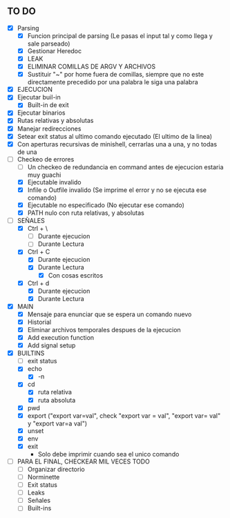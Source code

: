 ## TO DO

- [X]  Parsing
	- [X]  Funcion principal de parsing (Le pasas el input tal y como llega y sale parseado)
	- [X]  Gestionar Heredoc
	- [X]  LEAK
	- [X]  ELIMINAR COMILLAS DE ARGV Y ARCHIVOS
	- [X]  Sustituir "~" por home fuera de comillas, siempre que no este directamente precedido por una palabra le siga una palabra
- [X]  EJECUCION
  - [X] Ejecutar buil-in
	- [X] Built-in de exit
  - [X] Ejecutar binarios
  - [X] Rutas relativas y absolutas
  - [X] Manejar redirecciones
  - [X] Setear exit status al ultimo comando ejecutado (El ultimo de la linea)
  - [X] Con aperturas recursivas de minishell, cerrarlas una a una, y no todas de una
  - [ ] Checkeo de errores
	- [ ] Un checkeo de redundancia en command antes de ejecucion estaria muy guachi
	- [X] Ejecutable invalido
	- [X] Infile o Outfile invalido (Se imprime el error y no se ejecuta ese comando)
	- [X] Ejecutable no especificado (No ejecutar ese comando)
	- [X] PATH nulo con ruta relativas, y absolutas
- [ ]  SEÑALES
	- [X] Ctrl + \
		- [ ] Durante ejecucion
		- [ ] Durante Lectura
	- [X] Ctrl + C
		- [X] Durante ejecucion
		- [X] Durante Lectura
			- [X] Con cosas escritos
	- [X] Ctrl + d
		- [X] Durante ejecucion
		- [X] Durante Lectura
- [X]  MAIN
	- [X] Mensaje para enunciar que se espera un comando nuevo
	- [X] Historial
	- [X] Eliminar archivos temporales despues de la ejecucion
	- [X] Add execution function
	- [X] Add signal setup
- [X]  BUILTINS
	- [ ] exit status
	- [x] echo
		- [x] -n
	- [x] cd
		- [x] ruta relativa
		- [x] ruta absoluta
	- [x] pwd
	- [x] export ("export var=val", check "export var = val", "export var= val" y "export var=a val")
	- [X] unset
	- [X] env
	- [X] exit
		- Solo debe imprimir cuando sea el unico comando
- [ ]  PARA EL FINAL, CHECKEAR MIL VECES TODO
	- [ ] Organizar directorio
	- [ ] Norminette
	- [ ] Exit status
	- [ ] Leaks
	- [ ] Señales
	- [ ] Built-ins
